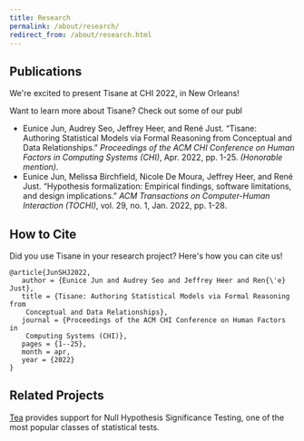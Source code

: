 ```yaml
---
title: Research
permalink: /about/research/
redirect_from: /about/research.html
---
```

## Publications
We're excited to present Tisane at CHI 2022, in New Orleans!

Want to learn more about Tisane? Check out some of our publ

 - Eunice Jun, Audrey Seo, Jeffrey Heer, and René Just. “Tisane: Authoring Statistical Models via Formal Reasoning from Conceptual and Data Relationships.” _Proceedings of the ACM CHI Conference on Human Factors in Computing Systems (CHI)_, Apr. 2022, pp. 1-25. _(Honorable mention)._
 - Eunice Jun, Melissa Birchfield, Nicole De Moura, Jeffrey Heer, and René Just. “Hypothesis formalization:     Empirical findings, software limitations, and design implications.” _ACM Transactions on Computer-Human Interaction (TOCHI)_, vol. 29, no. 1, Jan. 2022, pp. 1-28.

## How to Cite
Did you use Tisane in your research project? Here's how you can cite us!

```
@article{JunSHJ2022,
   author = {Eunice Jun and Audrey Seo and Jeffrey Heer and Ren{\'e} Just},
   title = {Tisane: Authoring Statistical Models via Formal Reasoning from
	Conceptual and Data Relationships},
   journal = {Proceedings of the ACM CHI Conference on Human Factors in
	Computing Systems (CHI)},
   pages = {1--25},
   month = apr,
   year = {2022}
}
```


## Related Projects

[Tea](http://tea-lang.org) provides support for Null Hypothesis Significance Testing, one of the most popular classes of statistical tests.

